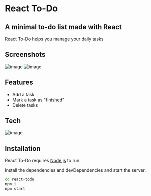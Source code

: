 # React To-Do

## A minimal to-do list made with React

React To-Do helps you manage your daily tasks

## Screenshots
![image](https://user-images.githubusercontent.com/60301820/201527443-7f008a20-9c2b-40a8-9810-d84c34f0207a.png)
![image](https://user-images.githubusercontent.com/60301820/201527541-cdf66372-d566-4cd0-a1ca-9f7adaa5ac14.png)


## Features

- Add a task
- Mark a task as "finished"
- Delete tasks

## Tech

![image](https://img.shields.io/badge/React-20232A?style=for-the-badge&logo=react&logoColor=61DAFB)

## Installation

React To-Do requires [Node.js](https://nodejs.org/) to run.

Install the dependencies and devDependencies and start the server.

```sh
cd react-todo
npm i
npm start
```

